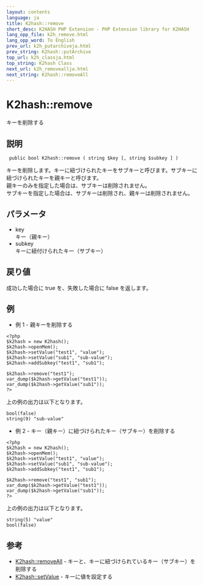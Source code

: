 ```yaml
---
layout: contents
language: ja
title: K2hash::remove
short_desc: K2HASH PHP Extension - PHP Extension library for K2HASH
lang_opp_file: k2h_remove.html
lang_opp_word: To English
prev_url: k2h_putarchiveja.html
prev_string: K2hash::putArchive
top_url: k2h_classja.html
top_string: K2hash Class
next_url: k2h_removeallja.html
next_string: K2hash::removeAll
---
```


# K2hash::remove
キーを削除する

## 説明

```
 public bool K2hash::remove ( string $key [, string $subkey ] )
```

キーを削除します。キーに紐づけられたキーをサブキーと呼びます。サブキーに紐づけられたキーを親キーと呼びます。  
親キーのみを指定した場合は、サブキーは削除されません。  
サブキーを指定した場合は、サブキーは削除され、親キーは削除されません。  

## パラメータ
- key  
キー（親キー）
- subkey  
キーに紐付けられたキー（サブキー）

## 戻り値
成功した場合に true を、失敗した場合に false を返します。

## 例
- 例 1 - 親キーを削除する

```
<?php
$k2hash = new K2hash();
$k2hash->openMem();
$k2hash->setValue("test1", "value");
$k2hash->setValue("sub1", "sub-value");
$k2hash->addSubkey("test1", "sub1");

$k2hash->remove("test1");
var_dump($k2hash->getValue("test1"));
var_dump($k2hash->getValue("sub1"));
?>
```

上の例の出力は以下となります。

```
bool(false)
string(9) "sub-value"
```


- 例 2 - キー（親キー）に紐づけられたキー（サブキー）を削除する

```
<?php
$k2hash = new K2hash();
$k2hash->openMem();
$k2hash->setValue("test1", "value");
$k2hash->setValue("sub1", "sub-value");
$k2hash->addSubkey("test1", "sub1");

$k2hash->remove("test1", "sub1");
var_dump($k2hash->getValue("test1"));
var_dump($k2hash->getValue("sub1"));
?>
```

上の例の出力は以下となります。

```
string(5) "value"
bool(false)
```


## 参考
- [K2hash::removeAll](k2h_removeallja.html) - キーと、キーに紐づけられているキー（サブキー）を削除する
- [K2hash::setValue](k2h_setvalueja.html) - キーに値を設定する
